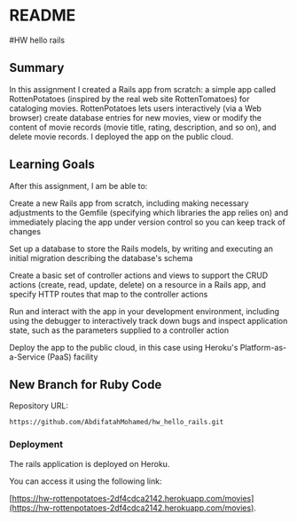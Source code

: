 # README
#HW hello rails

## Summary

In this assignment I created a Rails app from scratch: a simple app called RottenPotatoes (inspired by the real web site RottenTomatoes) for cataloging movies. RottenPotatoes lets users interactively (via a Web browser) create database entries for new movies, view or modify the content of movie records (movie title, rating, description, and so on), and delete movie records. I deployed the app on the public cloud.

## Learning Goals
After this assignment, I am be able to:

Create a new Rails app from scratch, including making necessary adjustments to the Gemfile (specifying which libraries the app relies on) and immediately placing the app under version control so you can keep track of changes

Set up a database to store the Rails models, by writing and executing an initial migration describing the database's schema

Create a basic set of controller actions and views to support the CRUD actions (create, read, update, delete) on a resource in a Rails app, and specify HTTP routes that map to the controller actions

Run and interact with the app in your development environment, including using the debugger to interactively track down bugs and inspect application state, such as the parameters supplied to a controller action

Deploy the app to the public cloud, in this case using Heroku's Platform-as-a-Service (PaaS) facility

## New Branch for Ruby Code

Repository URL:

    https://github.com/AbdifatahMohamed/hw_hello_rails.git



### Deployment

The rails application is deployed on Heroku.

You can access it using the following link: 

[https://hw-rottenpotatoes-2df4cdca2142.herokuapp.com/movies](https://hw-rottenpotatoes-2df4cdca2142.herokuapp.com/movies).
